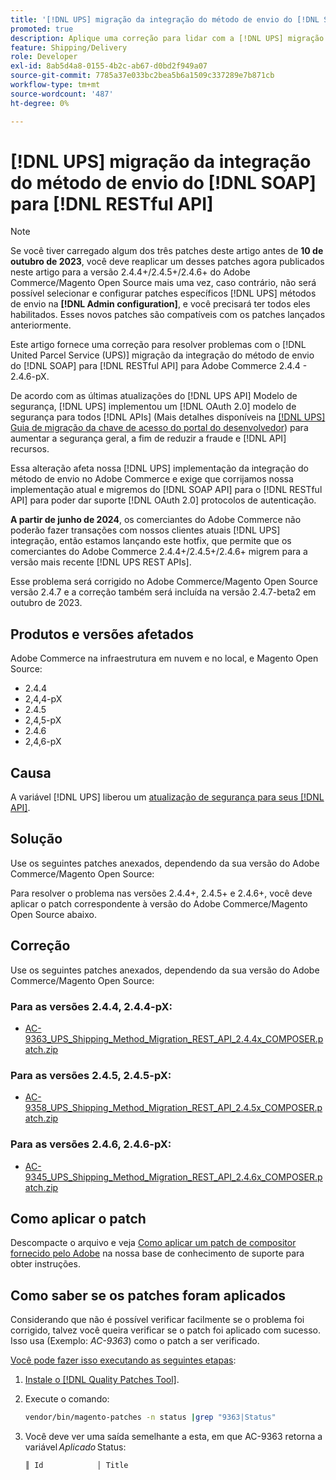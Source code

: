 ```yaml
---
title: '[!DNL UPS] migração da integração do método de envio do [!DNL SOAP] para [!DNL RESTful API]'
promoted: true
description: Aplique uma correção para lidar com a [!DNL UPS] migração da integração do método de envio do [!DNL SOAP] para [!DNL RESTful API] para Adobe Commerce 2.4.4 - 2.4.6-pX.
feature: Shipping/Delivery
role: Developer
exl-id: 8ab5d4a8-0155-4b2c-ab67-d0bd2f949a07
source-git-commit: 7785a37e033bc2bea5b6a1509c337289e7b871cb
workflow-type: tm+mt
source-wordcount: '487'
ht-degree: 0%

---
```


# [!DNL UPS] migração da integração do método de envio do [!DNL SOAP] para [!DNL RESTful API]

>[!NOTE]
>
>Se você tiver carregado algum dos três patches deste artigo antes de **10 de outubro de 2023**, você deve reaplicar um desses patches agora publicados neste artigo para a versão 2.4.4+/2.4.5+/2.4.6+ do Adobe Commerce/Magento Open Source mais uma vez, caso contrário, não será possível selecionar e configurar patches específicos [!DNL UPS] métodos de envio na **[!DNL Admin configuration]**, e você precisará ter todos eles habilitados. Esses novos patches são compatíveis com os patches lançados anteriormente.

Este artigo fornece uma correção para resolver problemas com o [!DNL United Parcel Service (UPS)] migração da integração do método de envio do [!DNL SOAP] para [!DNL RESTful API] para Adobe Commerce 2.4.4 - 2.4.6-pX.

De acordo com as últimas atualizações do [!DNL UPS API] Modelo de segurança, [!DNL UPS] implementou um [!DNL OAuth 2.0] modelo de segurança para todos [!DNL APIs] (Mais detalhes disponíveis na [[!DNL UPS] Guia de migração da chave de acesso do portal do desenvolvedor](https://developer.ups.com/oauth-developer-guide?loc=en_US&amp;sp_rid=NTA5MzQ1OTE2NjEyS0&amp;sp_mid=72989914)) para aumentar a segurança geral, a fim de reduzir a fraude e [!DNL API] recursos.

Essa alteração afeta nossa [!DNL UPS] implementação da integração do método de envio no Adobe Commerce e exige que corrijamos nossa implementação atual e migremos do [!DNL SOAP API] para o [!DNL RESTful API] para poder dar suporte [!DNL OAuth 2.0] protocolos de autenticação.

**A partir de junho de 2024**, os comerciantes do Adobe Commerce não poderão fazer transações com nossos clientes atuais [!DNL UPS] integração, então estamos lançando este hotfix, que permite que os comerciantes do Adobe Commerce 2.4.4+/2.4.5+/2.4.6+ migrem para a versão mais recente [!DNL UPS REST APIs].

Esse problema será corrigido no Adobe Commerce/Magento Open Source versão 2.4.7 e a correção também será incluída na versão 2.4.7-beta2 em outubro de 2023.

## Produtos e versões afetados

Adobe Commerce na infraestrutura em nuvem e no local, e Magento Open Source:

* 2.4.4
* 2,4,4-pX
* 2.4.5
* 2,4,5-pX
* 2.4.6
* 2,4,6-pX

## Causa

A variável [!DNL UPS] liberou um [atualização de segurança para seus [!DNL API]](https://developer.ups.com/oauth-developer-guide?loc=en_US&amp;sp_rid=NTA5MzQ1OTE2NjEyS0&amp;sp_mid=72989914).

## Solução

Use os seguintes patches anexados, dependendo da sua versão do Adobe Commerce/Magento Open Source:

Para resolver o problema nas versões 2.4.4+, 2.4.5+ e 2.4.6+, você deve aplicar o patch correspondente à versão do Adobe Commerce/Magento Open Source abaixo.

## Correção

Use os seguintes patches anexados, dependendo da sua versão do Adobe Commerce/Magento Open Source:

### Para as versões 2.4.4, 2.4.4-pX:

* [AC-9363_UPS_Shipping_Method_Migration_REST_API_2.4.4x_COMPOSER.patch.zip](assets/AC-9646_UPS_Shipping_Method_Migration_REST_API_2.4.4x_COMPOSER.patch.zip)

### Para as versões 2.4.5, 2.4.5-pX:

* [AC-9358_UPS_Shipping_Method_Migration_REST_API_2.4.5x_COMPOSER.patch.zip](assets/AC-9647_UPS_Shipping_Method_Migration_REST_API_2.4.5x_COMPOSER.patch.zip)

### Para as versões 2.4.6, 2.4.6-pX:

* [AC-9345_UPS_Shipping_Method_Migration_REST_API_2.4.6x_COMPOSER.patch.zip](assets/AC-9648_UPS_Shipping_Method_Migration_REST_API_2.4.6x_COMPOSER.patch.zip)

## Como aplicar o patch

Descompacte o arquivo e veja [Como aplicar um patch de compositor fornecido pelo Adobe](https://experienceleague.adobe.com/docs/commerce-knowledge-base/kb/how-to/how-to-apply-a-composer-patch-provided-by-magento.html) na nossa base de conhecimento de suporte para obter instruções.

## Como saber se os patches foram aplicados

Considerando que não é possível verificar facilmente se o problema foi corrigido, talvez você queira verificar se o patch foi aplicado com sucesso. Isso usa (Exemplo: *AC-9363*) como o patch a ser verificado.

<u>Você pode fazer isso executando as seguintes etapas</u>:

1. [Instale o [!DNL Quality Patches Tool]](https://experienceleague.adobe.com/docs/commerce-operations/tools/quality-patches-tool/usage.html).
1. Execute o comando:

   ```bash
   vendor/bin/magento-patches -n status |grep "9363|Status"
   ```

1. Você deve ver uma saída semelhante a esta, em que AC-9363 retorna a variável *Aplicado* Status:

   ```bash
   ║ Id            │ Title                                                        │ Category        │ Origin                 │ Status      │ Details                                          ║ ║ N/A           │ ../m2-hotfixes/AC-9363_USPS_Ground_Advantage_shipping_method_COMPOSER_patch.patch      │ Other           │ Local                  │ Applied     │ Patch type: Custom                                
   ```
